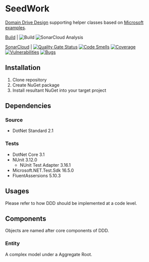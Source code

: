 # SeedWork

[Domain Drive Design](https://en.wikipedia.org/wiki/Domain-driven_design) supporting helper classes based on [Microsoft examples](https://github.com/dotnet-architecture/eShopOnContainers/tree/dev/src/Services/Ordering/Ordering.Domain/SeedWork).

[Build](https://github.com/TheLastColonial/SeedWork/blob/master/.github/workflows/pipeline.yml) | ![Build](https://github.com/TheLastColonial/SeedWork/workflows/Build/badge.svg) ![SonarCloud Analysis](https://github.com/TheLastColonial/SeedWork/workflows/SonarCloud%20Analysis/badge.svg)

[SonarCloud](https://sonarcloud.io/dashboard?id=TheLastColonial_SeedWork) | [![Quality Gate Status](https://sonarcloud.io/api/project_badges/measure?project=TheLastColonial_SeedWork&metric=alert_status)](https://sonarcloud.io/dashboard?id=TheLastColonial_SeedWork) [![Code Smells](https://sonarcloud.io/api/project_badges/measure?project=TheLastColonial_SeedWork&metric=code_smells)](https://sonarcloud.io/dashboard?id=TheLastColonial_SeedWork) [![Coverage](https://sonarcloud.io/api/project_badges/measure?project=TheLastColonial_SeedWork&metric=coverage)](https://sonarcloud.io/dashboard?id=TheLastColonial_SeedWork) [![Vulnerabilities](https://sonarcloud.io/api/project_badges/measure?project=TheLastColonial_SeedWork&metric=vulnerabilities)](https://sonarcloud.io/dashboard?id=TheLastColonial_SeedWork) [![Bugs](https://sonarcloud.io/api/project_badges/measure?project=TheLastColonial_SeedWork&metric=bugs)](https://sonarcloud.io/dashboard?id=TheLastColonial_SeedWork)

## Installation

1. Clone repository
2. Create NuGet package
3. Install resultant NuGet into your target project

## Dependencies

### Source

- DotNet Standard 2.1

### Tests

- DotNet Core 3.1
- NUnit 3.12.0
  - NUnit Test Adapter 3.16.1
- Microsoft.NET.Test.Sdk 16.5.0
- FluentAssersions 5.10.3

## Usages

Please refer to how DDD should be implemented at a code level.

## Components

Objects are named after core components of DDD.

### Entity

A complex model under a Aggregate Root.
